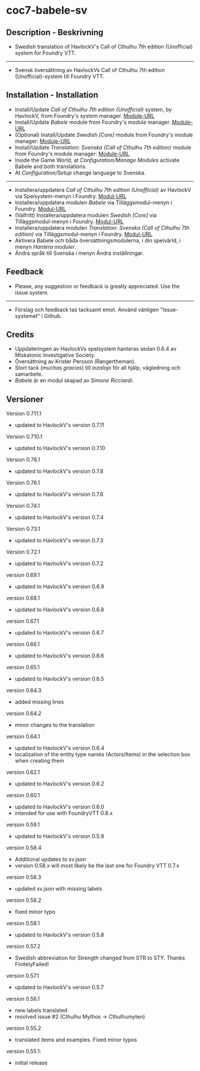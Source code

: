 # coc7-babele-sv
 
## Description - Beskrivning  

* Swedish translation of HavlockV's Call of Cthulhu 7th edition (Unofficial) system for Foundry VTT.
----
* Svensk översättning av HavlockVs Call of Cthulhu 7th edition (Unofficial)-system till Foundry VTT.

## Installation - Installation  

* Install/Update _Call of Cthulhu 7th edition (Unofficial)_ system, by HavlockV, from Foundry's system manager.
[Module-URL](https://foundryvtt.com/packages/CoC7/)
* Install/Update _Babele_ module from Foundry's module manager.
[Module-URL](https://foundryvtt.com/packages/babele/)
* (Optional) Install/Update _Swedish [Core]_ module from Foundry's module manager:
[Module-URL](https://foundryvtt.com/packages/lang-sv)
* Install/Update _Translation: Svenska (Call of Cthulhu 7th edition)_ module from Foundry's module manager:
[Module-URL](https://foundryvtt.com/packages/coc7-babele-sv/)
* Inside the Game World, at _Configuration/Manage Modules_ activate Babele and both translations.
* At _Configuration/Setup_ change language to Svenska.
----
* Installera/uppdatera _Call of Cthulhu 7th edition (Unofficial)_ av HavlockV via Spelsystem-menyn i Foundry.
[Modul-URL](https://foundryvtt.com/packages/CoC7/)
* Installera/uppdatera modulen _Babele_ via Tilläggsmodul-menyn i Foundry.
[Modul-URL](https://foundryvtt.com/packages/babele/)
* (Valfritt) Installera/uppdatera modulen _Swedish [Core]_ via Tilläggsmodul-menyn i Foundry.
[Modul-URL](https://foundryvtt.com/packages/lang-sv)
* Installera/uppdatera modulen _Translation: Svenska (Call of Cthulhu 7th edition)_ via Tilläggsmodul-menyn i Foundry.
[Modul-URL](https://foundryvtt.com/packages/coc7-babele-sv/)
* Aktivera Babele och båda översättningsmodulerna, i din spelvärld, i menyn _Hantera moduler_.
* Ändra språk till Svenska i menyn Ändra inställningar.

## Feedback

* Please, any suggestion or feedback is greatly appreciated. Use the issue system.
----
* Förslag och feedback tas tacksamt emot. Använd vänligen "Issue-systemet" i Github.
## Credits  

* Uppdateringen av HavlockVs spelsystem hanteras sedan 0.6.4 av Miskatonic Investigative Society.  
* Översättning av Krister Persson (Rangertheman).
* Stort tack (_muchas gracias_) till *lozalojo* för all hjälp, vägledning och samarbete.
* *Babele* är en modul skapad av *Simone Ricciardi*.

## Versioner

Version 0.711.1

* updated to HavlockV's version 0.7.11

Version 0.710.1

* updated to HavlockV's version 0.7.10

Version 0.78.1

* updated to HavlockV's version 0.7.8

Version 0.76.1

* updated to HavlockV's version 0.7.6

Version 0.74.1

* updated to HavlockV's version 0.7.4

Version 0.73.1

* updated to HavlockV's version 0.7.3

Version 0.72.1

* updated to HavlockV's version 0.7.2

version 0.69.1

* updated to HavlockV's version 0.6.9

version 0.68.1

* updated to HavlockV's version 0.6.8

version 0.67.1

* updated to HavlockV's version 0.6.7

version 0.66.1

* updated to HavlockV's version 0.6.6

version 0.65.1

* updated to HavlockV's version 0.6.5

version 0.64.3

* added missing lines

version 0.64.2

* minor changes to the translation

version 0.64.1

* updated to HavlockV's version 0.6.4
* localization of the entity type names (Actors/Items) in the selection box when creating them

version 0.62.1

* updated to HavlockV's version 0.6.2

version 0.60.1

* updated to HavlockV's version 0.6.0
* intended for use with FoundryVTT 0.8.x

version 0.59.1

* updated to HavlockV's version 0.5.9

version 0.58.4

* Additional updates to sv.json
* version 0.58.x will most likely be the last one for Foundry VTT 0.7.x

version 0.58.3

* updated sv.json with missing labels

version 0.58.2

* fixed minor typo

version 0.58.1

* updated to HavlockV's version 0.5.8

version 0.57.2

* Swedish abbreviation for Strength changed from STR to STY. Thanks FinitelyFailed!

version 0.57.1

* updated to HavlockV's version 0.5.7

version 0.56.1

* new labels translated
* resolved issue #2 (Cthulhu Mythos -> Cthulhumyten)

version 0.55.2

* translated items and examples. Fixed minor typos

version 0.55.1:

* initial release
